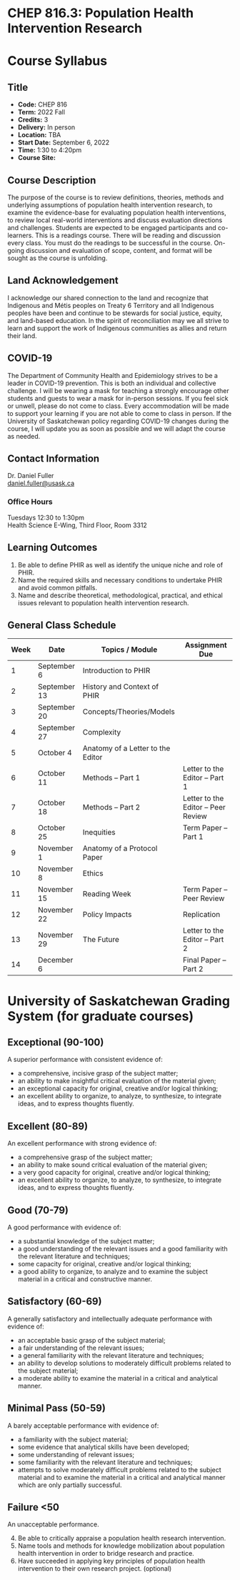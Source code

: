 # CHEP 816.3: Population Health Intervention Research

# Course Syllabus

## Title
- **Code:** CHEP 816
- **Term:** 2022 Fall
- **Credits:** 3
- **Delivery:** In person
- **Location:** TBA
- **Start Date:** September 6, 2022
- **Time:** 1:30 to 4:20pm
- **Course Site:**

## Course Description

The purpose of the course is to review definitions, theories, methods and underlying assumptions of population health intervention research, to examine the evidence-base for evaluating population health interventions, to review local real-world interventions and discuss evaluation directions and challenges. Students are expected to be engaged participants and co-learners. This is a readings course. There will be reading and discussion every class. You must do the readings to be successful in the course. On-going discussion and evaluation of scope, content, and format will be sought as the course is unfolding.

## Land Acknowledgement

I acknowledge our shared connection to the land and recognize that Indigenous and Métis peoples on Treaty 6 Territory and all Indigenous peoples have been and continue to be stewards for social justice, equity, and land-based education. In the spirit of reconciliation may we all strive to learn and support the work of Indigenous communities as allies and return their land.

## COVID-19

The Department of Community Health and Epidemiology strives to be a leader in COVID-19 prevention. This is both an individual and collective challenge. I will be wearing a mask for teaching a strongly encourage other students and guests to wear a mask for in-person sessions. If you feel sick or unwell, please do not come to class. Every accommodation will be made to support your learning if you are not able to come to class in person. If the University of Saskatchewan policy regarding COVID-19 changes during the course, I will update you as soon as possible and we will adapt the course as needed.

## Contact Information

Dr. Daniel Fuller  
daniel.fuller@usask.ca

### Office Hours
Tuesdays 12:30 to 1:30pm  
Health Science E-Wing, Third Floor, Room 3312

## Learning Outcomes

1. Be able to define PHIR as well as identify the unique niche and role of PHIR.
2. Name the required skills and necessary conditions to undertake PHIR and avoid common pitfalls.
3. Name and describe theoretical, methodological, practical, and ethical issues relevant to population health intervention research.

## General Class Schedule

| Week | Date         | Topics / Module                            | Assignment Due                  |
|------|--------------|--------------------------------------------|---------------------------------|
| 1    | September 6  | Introduction to PHIR                       |                                 |
| 2    | September 13 | History and Context of PHIR                |                                 |
| 3    | September 20 | Concepts/Theories/Models                   |                                 |
| 4    | September 27 | Complexity                                 |                                 |
| 5    | October 4    | Anatomy of a Letter to the Editor          |                                 |
| 6    | October 11   | Methods – Part 1                           | Letter to the Editor – Part 1   |
| 7    | October 18   | Methods – Part 2                           | Letter to the Editor – Peer Review |
| 8    | October 25   | Inequities                                 | Term Paper – Part 1             |
| 9    | November 1   | Anatomy of a Protocol Paper                |                                 |
| 10   | November 8   | Ethics                                     |                                 |
| 11   | November 15  | Reading Week                               | Term Paper – Peer Review        |
| 12   | November 22  | Policy Impacts                             | Replication                     |
| 13   | November 29  | The Future                                 | Letter to the Editor – Part 2   |
| 14   | December 6   |                                            | Final Paper – Part 2            |




# University of Saskatchewan Grading System (for graduate courses)

## Exceptional (90-100)
A superior performance with consistent evidence of:
- a comprehensive, incisive grasp of the subject matter;
- an ability to make insightful critical evaluation of the material given;
- an exceptional capacity for original, creative and/or logical thinking;
- an excellent ability to organize, to analyze, to synthesize, to integrate ideas, and to express thoughts fluently.

## Excellent (80-89)
An excellent performance with strong evidence of:
- a comprehensive grasp of the subject matter;
- an ability to make sound critical evaluation of the material given;
- a very good capacity for original, creative and/or logical thinking;
- an excellent ability to organize, to analyze, to synthesize, to integrate ideas, and to express thoughts fluently.

## Good (70-79)
A good performance with evidence of:
- a substantial knowledge of the subject matter;
- a good understanding of the relevant issues and a good familiarity with the relevant literature and techniques;
- some capacity for original, creative and/or logical thinking;
- a good ability to organize, to analyze and to examine the subject material in a critical and constructive manner.

## Satisfactory (60-69)
A generally satisfactory and intellectually adequate performance with evidence of:
- an acceptable basic grasp of the subject material;
- a fair understanding of the relevant issues;
- a general familiarity with the relevant literature and techniques;
- an ability to develop solutions to moderately difficult problems related to the subject material;
- a moderate ability to examine the material in a critical and analytical manner.

## Minimal Pass (50-59)
A barely acceptable performance with evidence of:
- a familiarity with the subject material;
- some evidence that analytical skills have been developed;
- some understanding of relevant issues;
- some familiarity with the relevant literature and techniques;
- attempts to solve moderately difficult problems related to the subject material and to examine the material in a critical and analytical manner which are only partially successful.

## Failure <50
An unacceptable performance.

4. Be able to critically appraise a population health research intervention.
5. Name tools and methods for knowledge mobilization about population health intervention in order to bridge research and practice.
6. Have succeeded in applying key principles of population health intervention to their own research project. (optional)

